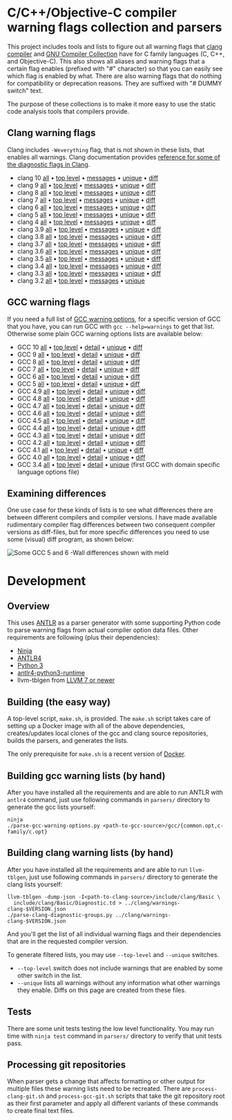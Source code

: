 # C/C++/Objective-C compiler warning flags collection and parsers

This project includes tools and lists to figure out all warning flags
that [clang compiler](http://clang.llvm.org/) and
[GNU Compiler Collection](https://gcc.gnu.org/) have for C family
languages (C, C++, and Objective-C). This also shows all aliases and
warning flags that a certain flag enables (prefixed with "#"
character) so that you can easily see which flag is enabled by
what. There are also warning flags that do nothing for compatibility
or deprecation reasons. They are suffixed with "# DUMMY switch" text.

The purpose of these collections is to make it more easy to use the
static code analysis tools that compilers provide.

## Clang warning flags

Clang includes `-Weverything` flag, that is not shown in these lists,
that enables all warnings. Clang documentation provides
[reference for some of the diagnostic flags in Clang](https://clang.llvm.org/docs/DiagnosticsReference.html).

* clang 10 [all](clang/warnings-clang-10.txt)
  • [top level](clang/warnings-clang-top-level-10.txt)
  • [messages](clang/warnings-clang-messages-10.txt)
  • [unique](clang/warnings-clang-unique-10.txt)
  • [diff](clang/warnings-clang-diff-9-10.txt)
* clang 9 [all](clang/warnings-clang-9.txt)
  • [top level](clang/warnings-clang-top-level-9.txt)
  • [messages](clang/warnings-clang-messages-9.txt)
  • [unique](clang/warnings-clang-unique-9.txt)
  • [diff](clang/warnings-clang-diff-8-9.txt)
* clang 8 [all](clang/warnings-clang-8.txt)
  • [top level](clang/warnings-clang-top-level-8.txt)
  • [messages](clang/warnings-clang-messages-8.txt)
  • [unique](clang/warnings-clang-unique-8.txt)
  • [diff](clang/warnings-clang-diff-7-8.txt)
* clang 7 [all](clang/warnings-clang-7.txt)
  • [top level](clang/warnings-clang-top-level-7.txt)
  • [messages](clang/warnings-clang-messages-7.txt)
  • [unique](clang/warnings-clang-unique-7.txt)
  • [diff](clang/warnings-clang-diff-6-7.txt)
* clang 6 [all](clang/warnings-clang-6.txt)
  • [top level](clang/warnings-clang-top-level-6.txt)
  • [messages](clang/warnings-clang-messages-6.txt)
  • [unique](clang/warnings-clang-unique-6.txt)
  • [diff](clang/warnings-clang-diff-5-6.txt)
* clang 5 [all](clang/warnings-clang-5.txt)
  • [top level](clang/warnings-clang-top-level-5.txt)
  • [messages](clang/warnings-clang-messages-5.txt)
  • [unique](clang/warnings-clang-unique-5.txt)
  • [diff](clang/warnings-clang-diff-4-5.txt)
* clang 4 [all](clang/warnings-clang-4.txt)
  • [top level](clang/warnings-clang-top-level-4.txt)
  • [messages](clang/warnings-clang-messages-4.txt)
  • [unique](clang/warnings-clang-unique-4.txt)
  • [diff](clang/warnings-clang-diff-3.9-4.txt)
* clang 3.9 [all](clang/warnings-clang-3.9.txt)
  • [top level](clang/warnings-clang-top-level-3.9.txt)
  • [messages](clang/warnings-clang-messages-3.9.txt)
  • [unique](clang/warnings-clang-unique-3.9.txt)
  • [diff](clang/warnings-clang-diff-3.8-3.9.txt)
* clang 3.8 [all](clang/warnings-clang-3.8.txt)
  • [top level](clang/warnings-clang-top-level-3.8.txt)
  • [messages](clang/warnings-clang-messages-3.8.txt)
  • [unique](clang/warnings-clang-unique-3.8.txt)
  • [diff](clang/warnings-clang-diff-3.7-3.8.txt)
* clang 3.7 [all](clang/warnings-clang-3.7.txt)
  • [top level](clang/warnings-clang-top-level-3.7.txt)
  • [messages](clang/warnings-clang-messages-3.7.txt)
  • [unique](clang/warnings-clang-unique-3.7.txt)
  • [diff](clang/warnings-clang-diff-3.6-3.7.txt)
* clang 3.6 [all](clang/warnings-clang-3.6.txt)
  • [top level](clang/warnings-clang-top-level-3.6.txt)
  • [messages](clang/warnings-clang-messages-3.6.txt)
  • [unique](clang/warnings-clang-unique-3.6.txt)
  • [diff](clang/warnings-clang-diff-3.5-3.6.txt)
* clang 3.5 [all](clang/warnings-clang-3.5.txt)
  • [top level](clang/warnings-clang-top-level-3.5.txt)
  • [messages](clang/warnings-clang-messages-3.5.txt)
  • [unique](clang/warnings-clang-unique-3.5.txt)
  • [diff](clang/warnings-clang-diff-3.4-3.5.txt)
* clang 3.4 [all](clang/warnings-clang-3.4.txt)
  • [top level](clang/warnings-clang-top-level-3.4.txt)
  • [messages](clang/warnings-clang-messages-3.4.txt)
  • [unique](clang/warnings-clang-unique-3.4.txt)
  • [diff](clang/warnings-clang-diff-3.3-3.4.txt)
* clang 3.3 [all](clang/warnings-clang-3.3.txt)
  • [top level](clang/warnings-clang-top-level-3.3.txt)
  • [messages](clang/warnings-clang-messages-3.3.txt)
  • [unique](clang/warnings-clang-unique-3.3.txt)
  • [diff](clang/warnings-clang-diff-3.2-3.3.txt)
* clang 3.2 [all](clang/warnings-clang-3.2.txt)
  • [top level](clang/warnings-clang-top-level-3.2.txt)
  • [messages](clang/warnings-clang-messages-3.2.txt)
  • [unique](clang/warnings-clang-unique-3.2.txt)

## GCC warning flags

If you need a full list of
[GCC warning options](https://gcc.gnu.org/onlinedocs/gcc/Warning-Options.html),
for a specific version of GCC that you have, you can run GCC with `gcc
--help=warnings` to get that list. Otherwise some plain GCC warning
options lists are available below:

* GCC 10 [all](gcc/warnings-gcc-10.txt)
  • [top level](gcc/warnings-gcc-top-level-10.txt)
  • [detail](gcc/warnings-gcc-detail-10.txt)
  • [unique](gcc/warnings-gcc-unique-10.txt)
  • [diff](gcc/warnings-gcc-diff-9-10.txt)
* GCC 9 [all](gcc/warnings-gcc-9.txt)
  • [top level](gcc/warnings-gcc-top-level-9.txt)
  • [detail](gcc/warnings-gcc-detail-9.txt)
  • [unique](gcc/warnings-gcc-unique-9.txt)
  • [diff](gcc/warnings-gcc-diff-8-9.txt)
* GCC 8 [all](gcc/warnings-gcc-8.txt)
  • [top level](gcc/warnings-gcc-top-level-8.txt)
  • [detail](gcc/warnings-gcc-detail-8.txt)
  • [unique](gcc/warnings-gcc-unique-8.txt)
  • [diff](gcc/warnings-gcc-diff-7-8.txt)
* GCC 7 [all](gcc/warnings-gcc-7.txt)
  • [top level](gcc/warnings-gcc-top-level-7.txt)
  • [detail](gcc/warnings-gcc-detail-7.txt)
  • [unique](gcc/warnings-gcc-unique-7.txt)
  • [diff](gcc/warnings-gcc-diff-6-7.txt)
* GCC 6 [all](gcc/warnings-gcc-6.txt)
  • [top level](gcc/warnings-gcc-top-level-6.txt)
  • [detail](gcc/warnings-gcc-detail-6.txt)
  • [unique](gcc/warnings-gcc-unique-6.txt)
  • [diff](gcc/warnings-gcc-diff-5-6.txt)
* GCC 5 [all](gcc/warnings-gcc-5.txt)
  • [top level](gcc/warnings-gcc-top-level-5.txt)
  • [detail](gcc/warnings-gcc-detail-5.txt)
  • [unique](gcc/warnings-gcc-unique-5.txt)
  • [diff](gcc/warnings-gcc-diff-4.9-5.txt)
* GCC 4.9 [all](gcc/warnings-gcc-4.9.txt)
  • [top level](gcc/warnings-gcc-top-level-4.9.txt)
  • [detail](gcc/warnings-gcc-detail-4.9.txt)
  • [unique](gcc/warnings-gcc-unique-4.9.txt)
  • [diff](gcc/warnings-gcc-diff-4.8-4.9.txt)
* GCC 4.8 [all](gcc/warnings-gcc-4.8.txt)
  • [top level](gcc/warnings-gcc-top-level-4.8.txt)
  • [detail](gcc/warnings-gcc-detail-4.8.txt)
  • [unique](gcc/warnings-gcc-unique-4.8.txt)
  • [diff](gcc/warnings-gcc-diff-4.7-4.8.txt)
* GCC 4.7 [all](gcc/warnings-gcc-4.7.txt)
  • [top level](gcc/warnings-gcc-top-level-4.7.txt)
  • [detail](gcc/warnings-gcc-detail-4.7.txt)
  • [unique](gcc/warnings-gcc-unique-4.7.txt)
  • [diff](gcc/warnings-gcc-diff-4.6-4.7.txt)
* GCC 4.6 [all](gcc/warnings-gcc-4.6.txt)
  • [top level](gcc/warnings-gcc-top-level-4.6.txt)
  • [detail](gcc/warnings-gcc-detail-4.6.txt)
  • [unique](gcc/warnings-gcc-unique-4.6.txt)
  • [diff](gcc/warnings-gcc-diff-4.5-4.6.txt)
* GCC 4.5 [all](gcc/warnings-gcc-4.5.txt)
  • [top level](gcc/warnings-gcc-top-level-4.5.txt)
  • [detail](gcc/warnings-gcc-detail-4.5.txt)
  • [unique](gcc/warnings-gcc-unique-4.5.txt)
  • [diff](gcc/warnings-gcc-diff-4.4-4.5.txt)
* GCC 4.4 [all](gcc/warnings-gcc-4.4.txt)
  • [top level](gcc/warnings-gcc-top-level-4.4.txt)
  • [detail](gcc/warnings-gcc-detail-4.4.txt)
  • [unique](gcc/warnings-gcc-unique-4.4.txt)
  • [diff](gcc/warnings-gcc-diff-4.3-4.4.txt)
* GCC 4.3 [all](gcc/warnings-gcc-4.3.txt)
  • [top level](gcc/warnings-gcc-top-level-4.3.txt)
  • [detail](gcc/warnings-gcc-detail-4.3.txt)
  • [unique](gcc/warnings-gcc-unique-4.3.txt)
  • [diff](gcc/warnings-gcc-diff-4.2-4.3.txt)
* GCC 4.2 [all](gcc/warnings-gcc-4.2.txt)
  • [top level](gcc/warnings-gcc-top-level-4.2.txt)
  • [detail](gcc/warnings-gcc-detail-4.2.txt)
  • [unique](gcc/warnings-gcc-unique-4.2.txt)
  • [diff](gcc/warnings-gcc-diff-4.1-4.2.txt)
* GCC 4.1 [all](gcc/warnings-gcc-4.1.txt)
  • [top level](gcc/warnings-gcc-top-level-4.1.txt)
  • [detail](gcc/warnings-gcc-detail-4.1.txt)
  • [unique](gcc/warnings-gcc-unique-4.1.txt)
  • [diff](gcc/warnings-gcc-diff-4.0-4.1.txt)
* GCC 4.0 [all](gcc/warnings-gcc-4.0.txt)
  • [top level](gcc/warnings-gcc-top-level-4.0.txt)
  • [detail](gcc/warnings-gcc-detail-4.0.txt)
  • [unique](gcc/warnings-gcc-unique-4.0.txt)
  • [diff](gcc/warnings-gcc-diff-3.4-4.0.txt)
* GCC 3.4 [all](gcc/warnings-gcc-3.4.txt)
  • [top level](gcc/warnings-gcc-top-level-3.4.txt)
  • [detail](gcc/warnings-gcc-detail-3.4.txt)
  • [unique](gcc/warnings-gcc-unique-3.4.txt)
  (first GCC with domain specific language options file)

## Examining differences

One use case for these kinds of lists is to see what differences there
are between different compilers and compiler versions. I have made
available rudimentary compiler flag differences between two consequent
compiler versions as diff-files, but for more specific differences you
need to use some (visual) diff program, as shown below:

![Some GCC 5 and 6 -Wall differences shown with meld](gcc/meld-gcc-5-6-wall.png)

# Development

## Overview

This uses [ANTLR](http://www.antlr.org/) as a parser generator with
some supporting Python code to parse warning flags from actual
compiler option data files. Other requirements are following (plus
their dependencies):

* [Ninja](https://ninja-build.org/)
* [ANTLR4](http://www.antlr.org/)
* [Python 3](https://www.python.org/)
* [antlr4-python3-runtime](https://pypi.python.org/pypi/antlr4-python3-runtime/)
* llvm-tblgen from [LLVM 7 or newer](https://llvm.org/)

## Building (the easy way)

A top-level script, `make.sh`, is provided. The `make.sh` script takes
care of setting up a Docker image with all of the above dependencies,
creates/updates local clones of the gcc and clang source repositories,
builds the parsers, and generates the lists.

The only prerequisite for `make.sh` is a recent version of [Docker](https://www.docker.com).

## Building gcc warning lists (by hand)

After you have installed all the requirements and are able to run
ANTLR with `antlr4` command, just use following commands in `parsers/`
directory to generate the gcc lists yourself:

    ninja
    ./parse-gcc-warning-options.py <path-to-gcc-source>/gcc/{common.opt,c-family/c.opt}

## Building clang warning lists (by hand)

After you have installed all the requirements and are able to run
`llvm-tblgen`, just use following commands in `parsers/` directory to
generate the clang lists yourself:

    llvm-tblgen -dump-json -I<path-to-clang-source>/include/clang/Basic \
      include/clang/Basic/Diagnostic.td > ../clang/warnings-clang-$VERSION.json
    ./parse-clang-diagnostic-groups.py ../clang/warnings-clang-$VERSION.json

And you'll get the list of all individual warning flags and their
dependencies that are in the requested compiler version.

To generate filtered lists, you may use `--top-level` and `--unique`
switches.

* `--top-level` switch does not include warnings that are enabled by
  some other switch in the list.
* `--unique` lists all warnings without any information what other
  warnings they enable. Diffs on this page are created from these
  files.

## Tests

There are some unit tests testing the low level functionality. You may
run time with `ninja test` command in `parsers/` directory to verify
that unit tests pass.

## Processing git repositories

When parser gets a change that affects formatting or other output for
multiple files these warning lists need to be recreated. There are
`process-clang-git.sh` and `process-gcc-git.sh` scripts that take the
git repository root as their first parameter and apply all different
variants of these commands to create final text files.
